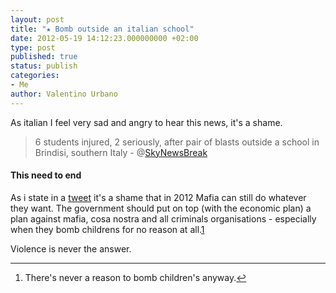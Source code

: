 ```yaml
---
layout: post
title: "★ Bomb outside an italian school"
date: 2012-05-19 14:12:23.000000000 +02:00
type: post
published: true
status: publish
categories:
- Me
author: Valentino Urbano 
---
```


As italian I feel very sad and angry to hear this news, it's a shame.

> 6 students injured, 2 seriously, after pair of blasts outside a school in Brindisi, southern Italy - @[SkyNewsBreak][0]

#### This need to end

As i state in a [tweet][1] it's a shame that in 2012 Mafia can still do whatever they want. The government should put on top (with the economic plan) a plan against mafia, cosa nostra and all criminals organisations - especially when they bomb childrens for no reason at all.[1][2]

Violence is never the answer.

---

1. There's never a reason to bomb children's anyway.[↩][3]


[0]: https://twitter.com/BreakingNews/statuses/203745377420181504
[1]: https://twitter.com/vale93kotor/statuses/203821700075356160
[2]: #f1-100114
[3]: #r1-100114